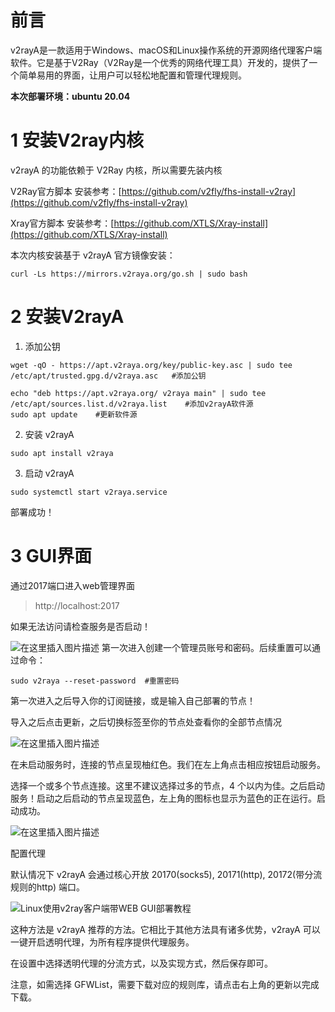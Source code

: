 # 前言
v2rayA是一款适用于Windows、macOS和Linux操作系统的开源网络代理客户端软件。它是基于V2Ray（V2Ray是一个优秀的网络代理工具）开发的，提供了一个简单易用的界面，让用户可以轻松地配置和管理代理规则。

**本次部署环境：ubuntu 20.04**

# 1 安装V2ray内核

v2rayA 的功能依赖于 V2Ray 内核，所以需要先装内核

V2Ray官方脚本 安装参考：[https://github.com/v2fly/fhs-install-v2ray](https://github.com/v2fly/fhs-install-v2ray)

Xray官方脚本 安装参考：[https://github.com/XTLS/Xray-install](https://github.com/XTLS/Xray-install)

本次内核安装基于 v2rayA 官方镜像安装：

```
curl -Ls https://mirrors.v2raya.org/go.sh | sudo bash
```
# 2 安装V2rayA
1. 添加公钥

```
wget -qO - https://apt.v2raya.org/key/public-key.asc | sudo tee /etc/apt/trusted.gpg.d/v2raya.asc   #添加公钥
```

```
echo "deb https://apt.v2raya.org/ v2raya main" | sudo tee /etc/apt/sources.list.d/v2raya.list    #添加v2rayA软件源
sudo apt update    #更新软件源
```
2. 安装 v2rayA

```
sudo apt install v2raya
```

3. 启动 v2rayA

```
sudo systemctl start v2raya.service
```

部署成功！
# 3 GUI界面
通过2017端口进入web管理界面 

> http://localhost:2017

 如果无法访问请检查服务是否启动！
 
![在这里插入图片描述](https://github.com/ningmoon/v2ray/blob/main/docs/v2raya2.png?raw=true)
第一次进入创建一个管理员账号和密码。后续重置可以通过命令：

```
sudo v2raya --reset-password  #重置密码
```
第一次进入之后导入你的订阅链接，或是输入自己部署的节点！

导入之后点击更新，之后切换标签至你的节点处查看你的全部节点情况

![在这里插入图片描述](https://github.com/ningmoon/v2ray/blob/main/docs/v2raya3.png?raw=true)

在未启动服务时，连接的节点呈现柚红色。我们在左上角点击相应按钮启动服务。

选择一个或多个节点连接。这里不建议选择过多的节点，4 个以内为佳。之后启动服务！启动之后启动的节点呈现蓝色，左上角的图标也显示为蓝色的正在运行。启动成功。

![在这里插入图片描述](https://github.com/ningmoon/v2ray/blob/main/docs/v2raya4.png?raw=true)

配置代理

默认情况下 v2rayA 会通过核心开放 20170(socks5), 20171(http), 20172(带分流规则的http) 端口。

![Linux使用v2ray客户端带WEB GUI部署教程](https://github.com/ningmoon/v2ray/blob/main/docs/v2raya5.png?raw=true)

这种方法是 v2rayA 推荐的方法。它相比于其他方法具有诸多优势，v2rayA 可以一键开启透明代理，为所有程序提供代理服务。

在设置中选择透明代理的分流方式，以及实现方式，然后保存即可。

注意，如需选择 GFWList，需要下载对应的规则库，请点击右上角的更新以完成下载。
